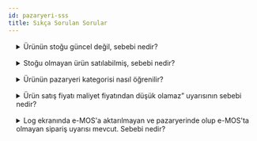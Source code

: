 ```yaml
---
id: pazaryeri-sss
title: Sıkça Sorulan Sorular
---
```


<details style="margin: 1rem;"><summary style="cursor: pointer;">Ürünün stoğu güncel değil, sebebi nedir?</summary>
<br>Ürünün eMOSta stoğu yok iken, pazaryeri panelinde stoklu olması veya paneldeki stokların stok fiyat gönder görevi çalışmasına rağmen e-MOS'tan farklı olması ürünün pazaryerine bildirilmediği yani güncellenmediği anlamına gelmektedir.  

Ürünün güncellenmemesinin sebebini tespit etmek için öncellikle log ekranı kontrol edilmelidir. İlgili ürün, log ekranında “İşleme alınan ürün”lerin arasında aratılmalıdır. Ürün pazaryerine bildiriliyor ancak bazı kurallara takılıp gönderilemiyorsa servisten uyarı mesajı döner ve log ekranına ürün ismi ile birlikte yansır.

Ürün “İşleme alınan ürün”lerin arasında değil ise ürün bildirilmiyor demektir. Bu durumda file log pasifse aktifleştirilmelidir. File log aktif edildikten sonra ürün üzerinde değişiklik yapılarak (Örneğin, açıklama alanında bir boşluk karakteri konulabilir) ürünün pazaryerine bildirilmesi için tetiklenmesi sağlanır. Sonrasında “Pazaryeri Ürün Stok Fiyat gönder” görevi çalıştırılır ve sunucuda pazaryeri loglarının bulunduğu klasöre gidilir. İlgili ürünün gönderilen ürünler arasında olup olmadığı kontrol edilir. Eğer ürün bu tetikleme sonrası bildirilmiş ve uyarı mesajı almış ise uyarı çözümlenmeye çalışılır. Alınan uyarı mesajı bilinmiyorsa ürünün request ve response dosyaları alınıp, müşterinin de CC’de yer aldığı bir mail ile ilgili pazaryerinin API Destek birimine iletilir veya müşterinin iletmesi için müşteriye gönderilir. API Destek biriminin yönlendirmeleri ile ürün gönderim sorununun çözümü için gerekli işlemler (tanımlama, seçim, onay vs) yapılır. Eğer uyarı dönmüyorsa veya ürün işleme alınmamışsa Backend ekibinde ilgili kişiye bilgi verilmelidir.  
</details>

<details style="margin: 1rem;"><summary style="cursor: pointer;">Stoğu olmayan ürün satılabilmiş, sebebi nedir?</summary>
<br>Ürünün stoğu güncellenmediğinde satış gerçekleşebilir. Bu durumda öncelikle ürünün neden güncellenmediği tespit edilmelidir. Bunun için pazaryeri log ekranı kontrol edilmelidir. İlgili ürün, log ekranında “İşleme alınan ürün”lerin arasında ve “Karşılaştırma raporu”nda aratılmalıdır. İşleme alınan ürünlerin arasındaysa yanında bulunan uyarı mesajı incelenmelidir. Bu uyarı mesajı ürünün neden güncellenmediği bilgisini verir. Bu bilgi doğrultusunda ürün üzerinde gerekli düzeltmeler yapılıp bilgisi müşteriyle paylaşılmalıdır. 

Bu tip durumların önüne geçmek için müşteri “Karşılaştırma raporu” loglarını incelemeli ve güncellenmeyen ürünleri takip etmelidir. Stoğunun güncellenmediğini tespit ettiği ürünleri “İşleme alınan ürün”lerin arasında aratıp uyarı mesajlarını okumalı ve bu uyarı mesajlarını dikkate almalı. Ürünün güncellenmesi için gerekli kriterlere sahip olmasını sağlamalı. </details>

<details style="margin: 1rem;"><summary style="cursor: pointer;">Ürünün pazaryeri kategorisi nasıl öğrenilir? </summary>
<br>Şu adımlar izlenmeli: Pazaryeri Tanımı > Pazar Yeri Ürünleri > Bu sayfada ilgili Pazaryeri: seçilir ve Ürün kodu kısmına ilgili ürünün kodu yazılır. Böylece ürünün pazaryeri kategori kodu <code>Paz.Kat.Kodu</code> ve pazaryeri kategori adı <code>Paz.Kat.Ad</code> alınır.</details>

<details style="margin: 1rem;"><summary style="cursor: pointer;">Ürün satış fiyatı maliyet fiyatından düşük olamaz” uyarısının sebebi nedir? </summary>
<br>Ürünün pazaryerine gönderilen satış fiyatı, maliyet fiyatının altında olduğu için ürün gönderilemiyor. Örneğin, Satış Fiyat: 237,12 - Maliyet: 237,15       

Çözüm: Ürünün maliyet fiyatı ürün kartında bulunur ve manuel yönetilir. Müşteri ürünün fiyatı ile ilgili bu kurala uygun olarak ürün fiyatında veya maliyet fiyatında düzenleme yapmalıdır.</details>

<details style="margin: 1rem;"><summary style="cursor: pointer;">Log ekranında e-MOS'a aktarılmayan ve pazaryerinde olup e-MOS'ta olmayan sipariş uyarısı mevcut. Sebebi nedir?</summary>
<br>Pazaryerinden alınıp emosa işlenmeyen bir sipariş olduğunda bununla ilgili emosta tanımlanan ilgili kullanıcılara mail gönderilir. Mailde siparişin neden aktarılmadığı ve ürün kodu, barkodu belirtilir. Pazaryerinden sipariş alan görev her çalıştığında bu mail ilgili kişilere gönderilerek sorundan haberdar edilir. Aynı zamanda bu uyarı pazaryeri log ekranına da yazılır. Böyle bir sorunla karşılaşıldığında kontrol edilmesi gereken birkaç adım vardır: 

Siparişte geçen ürün kodunun & barkodun formatı emostaki ile aynı mı? Eğer aynı değilse ürün bildirimi yanlış gerçekleşmiştir. Bu durumda siparişin aktarımı için BE müdahele edebeilir ve müşteriye bilgisi verilerek ürünlerin doğru formatta göndeirlmesi için kontrol etmesi istenebilir. 

Siparişte geçen ürün kodunun & barkodun emosta stoğu var mı?Eğer stoğu yoksa sipariş emosa aktarılmaz, eğer varsa sorun stokla ilgili değildir. 

Siparişlte gelen il-ilçe datası ile emostaki il-ilçe tanımı uyuşuyor mu? Eğer uyuşmuyorsa buna uygun tanım yapılmalı. 

Gelen siparişin logu, başarılı gelen bir sipariş logu ile kıyaslanıp arada bir fark olup olmadığı incelenmeli. 

Yukardakı adımlara rağmen sorun tespit edilemiyorsa BE e bilgi verip debug edilmeli.</details>

